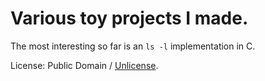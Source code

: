 # Various toy projects I made.

The most interesting so far is an `ls -l` implementation in C. 

License: Public Domain / [Unlicense](https://unlicense.org).

